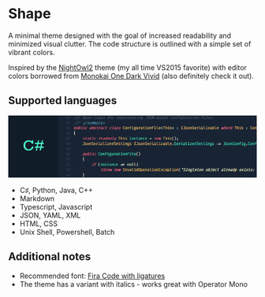 # Shape #

A minimal theme designed with the goal of increased readability and minimized visual clutter. The code structure is outlined with a simple set of vibrant colors.

Inspired by the [NightOwl2](https://studiostyl.es/schemes/nightowl2) theme (my all time VS2015 favorite) with editor colors borrowed from [Monokai One Dark Vivid](https://marketplace.visualstudio.com/items?itemName=ashpowell.monokai-one-dark-vivid) (also definitely check it out).

## Supported languages ##

![Preview](https://raw.githubusercontent.com/apkd/vscode-shape-theme/master/images/preview.gif)

* C♯, Python, Java, C++
* Markdown
* Typescript, Javascript
* JSON, YAML, XML
* HTML, CSS
* Unix Shell, Powershell, Batch

## Additional notes ##

* Recommended font: [Fira Code with ligatures](https://github.com/tonsky/FiraCode/wiki/VS-Code-Instructions)
* The theme has a variant with italics - works great with Operator Mono
